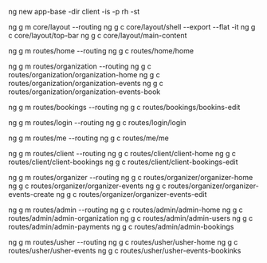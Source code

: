 ng new app-base -dir client -is -p rh -st

ng g m core/layout --routing
ng g c core/layout/shell --export --flat -it 
ng g c core/layout/top-bar
ng g c core/layout/main-content

ng g m routes/home --routing
ng g c routes/home/home 

ng g m routes/organization --routing
ng g c routes/organization/organization-home
ng g c routes/organization/organization-events
ng g c routes/organization/organization-events-book

ng g m routes/bookings --routing
ng g c routes/bookings/bookins-edit 

ng g m routes/login --routing
ng g c routes/login/login 

ng g m routes/me --routing
ng g c routes/me/me 

ng g m routes/client --routing
ng g c routes/client/client-home
ng g c routes/client/client-bookings
ng g c routes/client/client-bookings-edit

ng g m routes/organizer --routing
ng g c routes/organizer/organizer-home
ng g c routes/organizer/organizer-events
ng g c routes/organizer/organizer-events-create
ng g c routes/organizer/organizer-events-edit

ng g m routes/admin --routing
ng g c routes/admin/admin-home
ng g c routes/admin/admin-organization
ng g c routes/admin/admin-users
ng g c routes/admin/admin-payments
ng g c routes/admin/admin-bookings

ng g m routes/usher --routing
ng g c routes/usher/usher-home
ng g c routes/usher/usher-events
ng g c routes/usher/usher-events-bookinks

